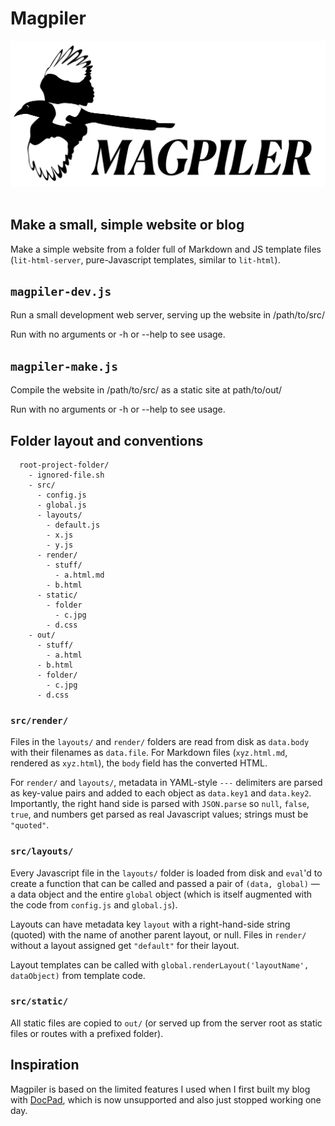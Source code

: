 # Magpiler

<img src="magpiler-icon.svg" style="margin-bottom: 1rem;" />

## Make a small, simple website or blog

Make a simple website from a folder full of Markdown and JS template files (`lit-html-server`, pure-Javascript templates, similar to `lit-html`).

## `magpiler-dev.js`

Run a small development web server, serving up the website in /path/to/src/

Run with no arguments or -h or --help to see usage.

## `magpiler-make.js`

Compile the website in /path/to/src/ as a static site at path/to/out/

Run with no arguments or -h or --help to see usage.

## Folder layout and conventions

```
  root-project-folder/
    - ignored-file.sh
    - src/
      - config.js
      - global.js
      - layouts/
        - default.js
        - x.js
        - y.js
      - render/
        - stuff/
          - a.html.md
        - b.html
      - static/
        - folder
          - c.jpg
        - d.css
    - out/
      - stuff/
        - a.html
      - b.html
      - folder/
        - c.jpg
      - d.css
```

### `src/render/`

Files in the `layouts/` and `render/` folders are read from disk as `data.body` with their filenames as `data.file`. For Markdown files (`xyz.html.md`, rendered as `xyz.html`), the `body` field has the converted HTML.

For `render/` and `layouts/`, metadata in YAML-style `---` delimiters are parsed as key-value pairs and added to each object as `data.key1` and `data.key2`. Importantly, the right hand side is parsed with `JSON.parse` so `null`, `false`, `true`, and numbers get parsed as real Javascript values; strings must be `"quoted"`.

### `src/layouts/`

Every Javascript file in the `layouts/` folder is loaded from disk and `eval`'d to create a function that can be called and passed a pair of `(data, global)` — a data object and the entire `global` object (which is itself augmented with the code from `config.js` and `global.js`).

Layouts can have metadata key `layout` with a right-hand-side string (quoted) with the name of another parent layout, or null. Files in `render/` without a layout assigned get `"default"` for their layout.

Layout templates can be called with ``global.renderLayout('layoutName', dataObject)`` from template code.

### `src/static/`

All static files are copied to `out/` (or served up from the server root as static files or routes with a prefixed folder).

## Inspiration

Magpiler is based on the limited features I used when I first built my blog with [DocPad](https://github.com/docpad/docpad), which is now unsupported and also just stopped working one day.

